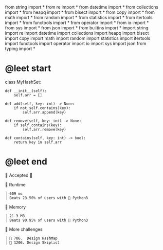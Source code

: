 from string import *
from re import *
from datetime import *
from collections import *
from heapq import *
from bisect import *
from copy import *
from math import *
from random import *
from statistics import *
from itertools import *
from functools import *
from operator import *
from io import *
from sys import *
from json import *
from builtins import *
import string
import re
import datetime
import collections
import heapq
import bisect
import copy
import math
import random
import statistics
import itertools
import functools
import operator
import io
import sys
import json
from typing import *

# @leet start


class MyHashSet:

    def __init__(self):
        self.arr = []

    def add(self, key: int) -> None:
        if not self.contains(key):
            self.arr.append(key)

    def remove(self, key: int) -> None:
        if self.contains(key):
            self.arr.remove(key)

    def contains(self, key: int) -> bool:
        return key in self.arr


# @leet end
 Accepted 🎉


󰓅 Runtime

	│ 609 ms
	│ Beats 23.50% of users with  Python3


󰍛 Memory

	│ 21.3 MB
	│ Beats 90.95% of users with  Python3


 More challenges

	│ 󱓻 706.  Design HashMap
	│ 󱓻 1206. Design Skiplist


